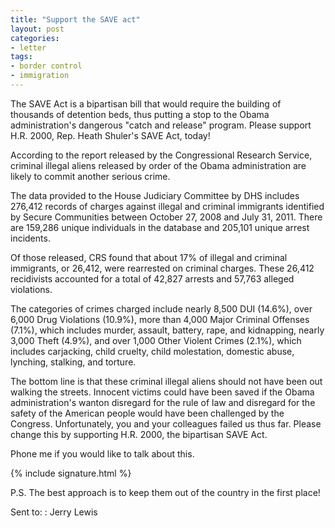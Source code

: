 ```yaml
---
title: "Support the SAVE act"
layout: post
categories:
- letter
tags:
- border control
- immigration
---
```


The SAVE Act is a bipartisan bill that would require the building of thousands of detention beds, thus putting a stop to the Obama administration's dangerous "catch and release" program. Please support H.R. 2000, Rep. Heath Shuler's SAVE Act, today!

According to the report released by the Congressional Research Service, criminal illegal aliens released by order of the Obama administration are likely to commit another serious crime.

The data provided to the House Judiciary Committee by DHS includes 276,412 records of charges against illegal and criminal immigrants identified by Secure Communities between October 27, 2008 and July 31, 2011. There are 159,286 unique individuals in the database and 205,101 unique arrest incidents.

Of those released, CRS found that about 17% of illegal and criminal immigrants, or 26,412, were rearrested on criminal charges. These 26,412 recidivists accounted for a total of 42,827 arrests and 57,763 alleged violations.

The categories of crimes charged include nearly 8,500 DUI (14.6%), over 6,000 Drug Violations (10.9%), more than 4,000 Major Criminal Offenses (7.1%), which includes murder, assault, battery, rape, and kidnapping, nearly 3,000 Theft (4.9%), and over 1,000 Other Violent Crimes (2.1%), which includes carjacking, child cruelty, child molestation, domestic abuse, lynching, stalking, and torture.

The bottom line is that these criminal illegal aliens should not have been out walking the streets. Innocent victims could have been saved if the Obama administration's wanton disregard for the rule of law and disregard for the safety of the American people would have been challenged by the Congress. Unfortunately, you and your colleagues failed us thus far. Please change this by supporting H.R. 2000, the bipartisan SAVE Act.

Phone me if you would like to talk about this.

{% include signature.html %}

P.S. The best approach is to keep them out of the country in the first place!

Sent to:
: Jerry Lewis
